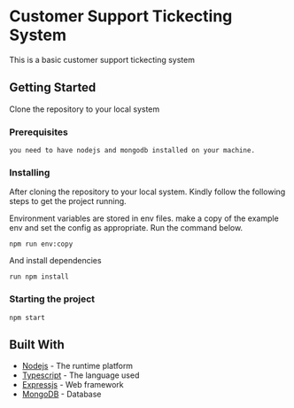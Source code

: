 # Customer Support Tickecting System
This is a basic customer support tickecting system

## Getting Started
Clone the repository to your local system

### Prerequisites
```
you need to have nodejs and mongodb installed on your machine.
```

### Installing

After cloning the repository to your local system. Kindly follow the following steps to get the project running.

Environment variables are stored in env files. make a copy of the example env and set the config as appropriate. Run the command below.

```
npm run env:copy
```

And install dependencies

```
run npm install
```

### Starting the project
```
npm start
```


## Built With
* [Nodejs](https://nodejs.org/) - The runtime platform
* [Typescript](https://www.typescriptlang.org/) - The language used
* [Expressjs](https://expressjs.com/) - Web framework
* [MongoDB](https://www.mongodb.com/) - Database 
